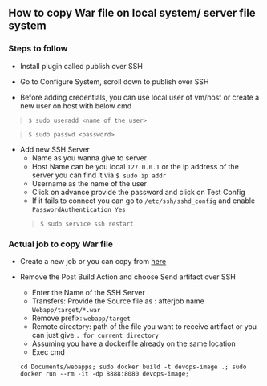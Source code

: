 ## How to copy War file on local system/ server file system

### Steps to follow

- Install plugin called publish over SSH

- Go to Configure System, scroll down to publish over SSH

- Before adding credentials, you can use local user of vm/host or create a new user on host with below cmd
> `$ sudo useradd <name of the user> `

> `$ sudo passwd <password>`

- Add new SSH Server
  - Name as you wanna give to server
  - Host Name can be you local `127.0.0.1` or the ip address of the server you can find it via `$ sudo ip addr`
  - Username as the name of the user
  - Click on advance provide the password and click on Test Config
  - If it fails to connect you can go to `/etc/ssh/sshd_config` and enable `PasswordAuthentication Yes`
  > `$ sudo service ssh restart`
  
### Actual job to copy War file
  
- Create a new job or you can copy from [here](https://github.com/ymaher/DevOps_Prerequisite/blob/master/Work_within_Jenkins_2.md)
  
- Remove the Post Build Action and choose Send artifact over SSH
  - Enter the Name of the SSH Server
  - Transfers: Provide the Source file as : afterjob name `Webapp/target/*.war`
  - Remove prefix: `webapp/target`
  - Remote directory: path of the file you want to receive artifact or you can just give `. for current directory`
  - Assuming you have a dockerfile already on the same location
  - Exec cmd
  ```
  cd Documents/webapps; sudo docker build -t devops-image .; sudo docker run --rm -it -dp 8888:8080 devops-image;
    
